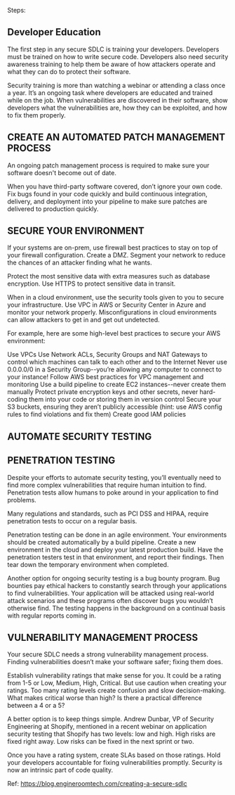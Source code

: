 Steps:

## Developer Education
The first step in any secure SDLC is training your developers. Developers must be trained on how to write secure code. Developers also need security awareness training to help them be aware of how attackers operate and what they can do to protect their software.

Security training is more than watching a webinar or attending a class once a year. It’s an ongoing task where developers are educated and trained while on the job. When vulnerabilities are discovered in their software, show developers what the vulnerabilities are, how they can be exploited, and how to fix them properly.


## CREATE AN AUTOMATED PATCH MANAGEMENT PROCESS
An ongoing patch management process is required to make sure your software doesn't become out of date.


When you have third-party software covered, don’t ignore your own code. Fix bugs found in your code quickly and build continuous integration, delivery, and deployment into your pipeline to make sure patches are delivered to production quickly.

## SECURE YOUR ENVIRONMENT
If your systems are on-prem, use firewall best practices to stay on top of your firewall configuration. Create a DMZ. Segment your network to reduce the chances of an attacker finding what he wants.

Protect the most sensitive data with extra measures such as database encryption. Use HTTPS to protect sensitive data in transit.

When in a cloud environment, use the security tools given to you to secure your infrastructure. Use VPC in AWS or Security Center in Azure and monitor your network properly. Misconfigurations in cloud environments can allow attackers to get in and get out undetected.

For example, here are some high-level best practices to secure your AWS environment:

Use VPCs
Use Network ACLs, Security Groups and NAT Gateways to control which machines can talk to each other and to the Internet
Never use 0.0.0.0/0 in a Security Group--you’re allowing any computer to connect to your instance!
Follow AWS best practices for VPC management and monitoring
Use a build pipeline to create EC2 instances--never create them manually
Protect private encryption keys and other secrets, never hard-coding them into your code or storing them in version control
Secure your S3 buckets, ensuring they aren’t publicly accessible (hint: use AWS config rules to find violations and fix them)
Create good IAM policies


## AUTOMATE SECURITY TESTING



## PENETRATION TESTING
Despite your efforts to automate security testing, you’ll eventually need to find more complex vulnerabilities that require human intuition to find. Penetration tests allow humans to poke around in your application to find problems.

Many regulations and standards, such as PCI DSS and HIPAA, require penetration tests to occur on a regular basis.

Penetration testing can be done in an agile environment. Your environments should be created automatically by a build pipeline. Create a new environment in the cloud and deploy your latest production build. Have the penetration testers test in that environment, and report their findings. Then tear down the temporary environment when completed.

Another option for ongoing security testing is a bug bounty program. Bug bounties pay ethical hackers to constantly search through your applications to find vulnerabilities. 
Your application will be attacked using real-world attack scenarios and these programs often discover bugs you wouldn’t otherwise find. The testing happens in the background on a continual basis with regular reports coming in.

## VULNERABILITY MANAGEMENT PROCESS

Your secure SDLC needs a strong vulnerability management process. Finding vulnerabilities doesn’t make your software safer; fixing them does.

Establish vulnerability ratings that make sense for you. It could be a rating from 1-5 or Low, Medium, High, Critical. But use caution when creating your ratings.
Too many rating levels create confusion and slow decision-making. What makes critical worse than high? Is there a practical difference between a 4 or a 5?

A better option is to keep things simple. Andrew Dunbar, VP of Security Engineering at Shopify, mentioned in a recent webinar on application security testing that Shopify has two levels: low and high. High risks are fixed right away. Low risks can be fixed in the next sprint or two.

Once you have a rating system, create SLAs based on those ratings. Hold your developers accountable for fixing vulnerabilities promptly. Security is now an intrinsic part of code quality.

Ref:
https://blog.engineroomtech.com/creating-a-secure-sdlc
